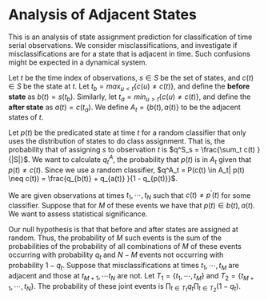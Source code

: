 # Analysis of Adjacent States

This is an analysis of state assignment prediction for
classification of time serial observations.
We consider misclassifications, and investigate if misclassifications are for a state that is adjacent in time.
Such confusions might be expected in a dynamical system.

Let $t$ be the time index of observations, $s\in S$
be the set of states, and $c(t)\in S$
be the state at $t$.
Let $t_b = max_{u < t} \{ c(u) \neq c(t) \}$, and define the **before state**
as $b(t) = s(t_b)$.
Similarly, let $t_a = min_{u > t} \{ c(u) \neq c(t) \}$,
and define the **after state** as
$a(t) = c(t_a)$.
We define $A_t = \{b(t), a(t)\}$ to be the adjacent states of $t$.

Let $p(t)$ be the predicated state at time $t$ for a random classifier that only uses
the distribution of states to do class assignment.
That is, the probability that of assigning $s$ to observation $t$ is
$q^S_s = \frac{\sum_t c(t) }{|S|}$.
We want to calculate $q^A_t$, the probability that $p(t)$
is in $A_t$ given that $p(t) \neq c(t)$.
Since we use a random classifier, 
$q^A_t = P(c(t) \in A_t| p(t) \neq c(t)) = \frac{q_{b(t)} + q_{a(t)} }{1 - q_{p(t)}}$.

We are given observations at times $t_1, \cdots, t_N$ such that $c(t) \neq p^{\prime}(t)$ for
some classifier.
Suppose that for $M$ of these events we have that $p(t) \in {b(t), a(t)}$. We want to
assess statistical significance.

Our null hypothesis is that that before and after states are assigned at random.
Thus, the probability of $M$ such events is the sum of the probabilities of the
probability of all combinations of $M$ of these events occurring with probability
$q_t$ and $N-M$ events
not occurring with probability $1 - q_t$.
Suppose that misclassifications at times $t_1, \cdots, t_M$ are adjacent and
those at $t_{M+1}, \cdots t_N$ are not.
Let $T_1 =  \{ t_1, \cdots, t_M \}$ and $T_2 = \{ t_{M+1}, \cdots, t_N \}$.
The probability of these joint events is
$\prod_{t \in T_1} q_t \prod_{t \in T_2} (1 - q_t)$.
